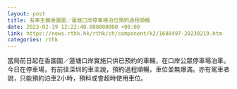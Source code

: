```yaml
---
layout: post
title: 有車主稱香園圍／蓮塘口岸停車場泊位預約過程順暢
date: 2023-02-19 12:22:40.000000000 +08:00
link: https://news.rthk.hk/rthk/ch/component/k2/1688497-20230219.htm
categories: rthk
---
```


當局前日起在香園圍／蓮塘口岸實施只供已預約的車輛，在口岸公眾停車場泊車。今日在停車場，有前往深圳的車主說，預約過程順暢，車位並無爆滿。亦有駕車者說，只能預約泊車2小時，預料或會超時使用車位。
